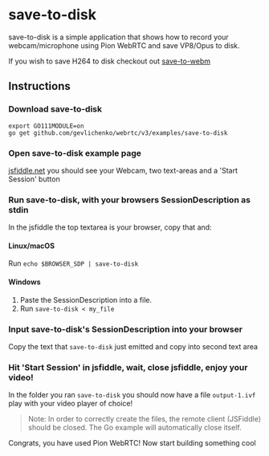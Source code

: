 # save-to-disk
save-to-disk is a simple application that shows how to record your webcam/microphone using Pion WebRTC and save VP8/Opus to disk.

If you wish to save H264 to disk checkout out [save-to-webm](https://github.com/pion/example-webrtc-applications/tree/master/save-to-webm)

## Instructions
### Download save-to-disk
```
export GO111MODULE=on
go get github.com/gevlichenko/webrtc/v3/examples/save-to-disk
```

### Open save-to-disk example page
[jsfiddle.net](https://jsfiddle.net/b3d72av1/) you should see your Webcam, two text-areas and a 'Start Session' button

### Run save-to-disk, with your browsers SessionDescription as stdin
In the jsfiddle the top textarea is your browser, copy that and:
#### Linux/macOS
Run `echo $BROWSER_SDP | save-to-disk`
#### Windows
1. Paste the SessionDescription into a file.
1. Run `save-to-disk < my_file`

### Input save-to-disk's SessionDescription into your browser
Copy the text that `save-to-disk` just emitted and copy into second text area

### Hit 'Start Session' in jsfiddle, wait, close jsfiddle, enjoy your video!
In the folder you ran `save-to-disk` you should now have a file `output-1.ivf` play with your video player of choice!
> Note: In order to correctly create the files, the remote client (JSFiddle) should be closed. The Go example will automatically close itself.

Congrats, you have used Pion WebRTC! Now start building something cool
